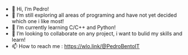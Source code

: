 - 👋 Hi, I’m Pedro!
- 👀 I’m still exploring all areas of programing and have not yet decided which one i like most!
- 🌱 I’m currently learning C/C++ and Python!
- 💞️ I’m looking to collaborate on any project, i want to bulid my skills and learn!
- 📫 How to reach me : https://wlo.link/@PedroBentoIT

<!---
PBento96/PBento96 is a ✨ special ✨ repository because its `README.md` (this file) appears on your GitHub profile.
You can click the Preview link to take a look at your changes.
--->
